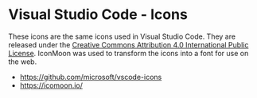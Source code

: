 # Visual Studio Code - Icons

These icons are the same icons used in Visual Studio Code. They are released under the [Creative Commons Attribution 4.0 International Public License](https://creativecommons.org/licenses/by/4.0/legalcode). IconMoon was used to transform the icons into a font for use on the web.

- https://github.com/microsoft/vscode-icons
- https://icomoon.io/
